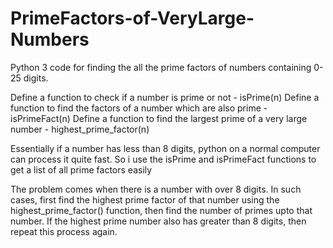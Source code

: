 # PrimeFactors-of-VeryLarge-Numbers
Python 3 code for finding the all the prime factors of numbers containing 0-25 digits.

Define a function to check if a number is prime or not - isPrime(n)
Define a function to find the factors of a number which are also prime - isPrimeFact(n)
Define a function to find the largest prime of a very large number - highest_prime_factor(n)

Essentially if a number has less than 8 digits, python on a normal computer can process it quite fast. So i use the isPrime and isPrimeFact functions to get a list of all prime factors easily

The problem comes when there is a number with over 8 digits. 
In such cases, first find the highest prime factor of that number using the highest_prime_factor() function, then find the number of primes upto that number. If the highest prime number also has greater than 8 digits, then repeat this process again.
